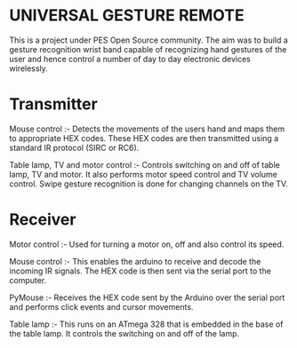 UNIVERSAL GESTURE REMOTE
========================

This is a project under PES Open Source community. The aim was to build a gesture recognition wrist band capable of recognizing hand gestures of the user and hence control a number of day to day electronic devices wirelessly.



Transmitter
===========

Mouse control :- Detects the movements of the users hand and maps them to appropriate HEX codes. These HEX codes are                    then transmitted using a standard IR protocol (SIRC or RC6).


Table lamp, TV and motor control :- Controls switching on and off of table lamp, TV and motor. It also performs motor                                       speed control and TV volume control. Swipe gesture recognition is done for                                              changing channels on the TV.


Receiver
========

Motor control :- Used for turning a motor on, off and also control its speed.


Mouse control :- This enables the arduino to receive and decode the incoming IR signals. The HEX code is then sent via                   the serial port to the computer.


PyMouse :- Receives the HEX code sent by the Arduino over the serial port and performs click events and cursor                     movements.


Table lamp :- This runs on an ATmega 328 that is embedded in the base of the table lamp. It controls the switching on                 and off of the lamp.



